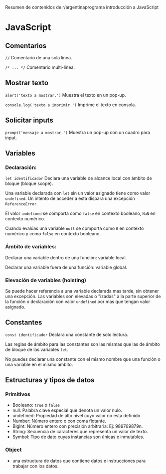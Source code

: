 Resumen de contenidos de r/argentinaprograma introducción a JavaScript

# JavaScript

## Comentarios

`//` Comentario de una sola linea.

`/* ... */` Comentario multi-linea.

## Mostrar texto

`alert('texto a mostrar.')` Muestra el texto en un pop-up.

`console.log('texto a imprimir.')` Imprime el texto en consola.

## Solicitar inputs

`prompt('mensaje a mostrar.')` Muestra un pop-up con un cuadro para input.

## Variables

### Declaración:

`let identificador` Declara una variable de alcance local con ámbito de bloque (bloque scope).

Una variable declarada con `let` sin un valor asignado tiene como valor `undefined`. Un intento de acceder a esta dispara una excepción `ReferenceError`.

El valor `undefined` se comporta como `false` en contexto booleano, `NaN` en contexto numérico.

Cuando evalúas una variable `null` se comporta como `0` en contexto numérico y como `false` en contexto booleano.

### Ámbito de variables:

Declarar una variable dentro de una función: variable local.

Declarar una variable fuera de una función: variable global.

### Elevación de variables (hoisting)

Se puede hacer referencia a una variable declarada mas tarde, sin obtener una excepción. Las variables son elevadas o "izadas" a la parte superior de la función o declaración con valor `undefined` por mas que tengan valor asignado.

## Constantes

`const identificador` Declara una constante de solo lectura.

Las reglas de ámbito para las constantes son las mismas que las de ámbito de bloque de las variables `let`.

No puedes declarar una constante con el mismo nombre que una función o una variable en el mismo ámbito.

## Estructuras y tipos de datos

### Primitivos

-   Booleano: `true` o `false`
-   null: Palabra clave especial que denota un valor nulo.
-   undefined: Propiedad de alto nivel cuyo valor no esta definido.
-   Number: Número entero o con coma flotante.
-   BigInt: Número entero con precisión arbitraria: Ej: 989769879n.
-   String: Secuencia de caracteres que representa un valor de texto.
-   Symbol: Tipo de dato cuyas instancias son únicas e inmutables.

### Object

-   una estructura de datos que contiene datos e instrucciones para trabajar con los datos.
